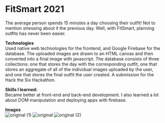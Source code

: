 # FitSmart 2021
The average person spends 15 minutes a day choosing their outfit! Not to mention stressing about it the previous day. Well, with FitSmart, planning outfits has never been easier.

**Technologies** <br />
Used native web technologies for the frontend, and Google Firebase for the database. The uploaded images are drawn to an HTML canvas and then converted into a final image with javascript. The database consists of three collections: one that stores the day with the corresponding outfit, one that stores an aggregate of all of the individual images uploaded by the user, and one that stores the final outfit the user created.
A submission for the Hack the Six Hackathon.

**Skills I learned:** <br />
Became better at front-end and back-end development. 
I also learned a lot about DOM manipulation and deploying apps with firebase.

**Images** <br />
![original (1)](https://user-images.githubusercontent.com/86805031/185492357-6dd6a333-096b-493f-b137-b72358eddc21.png)
![original](https://user-images.githubusercontent.com/86805031/185492371-2e7db111-845e-4023-bdae-894ad794f832.png)
![original (2)](https://user-images.githubusercontent.com/86805031/185492285-68229bbf-1acf-4452-baef-ce43cf90e45a.png)
